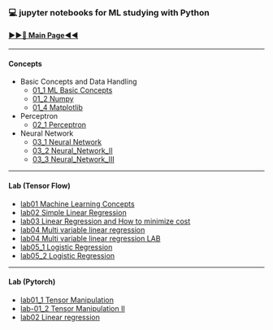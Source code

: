 ### 💻 jupyter notebooks for ML studying with Python
#### **[▶▶📕 Main Page◀◀](https://leecrossun.github.io/ml-study-python-jupyter-2022/)**
---
#### Concepts
+ Basic Concepts and Data Handling
    + [01_1 ML Basic Concepts](https://leecrossun.github.io/ml-study-python-jupyter-2022/ml_book/01_1_Basic_Concepts.html)
    + [01_2 Numpy](https://leecrossun.github.io/ml-study-python-jupyter-2022/ml_book/01_2_Numpy.html)
    + [01_4 Matplotlib](https://leecrossun.github.io/ml-study-python-jupyter-2022/ml_book/01_4_Matplotlib.html)
+ Perceptron
    + [02_1 Perceptron](https://leecrossun.github.io/ml-study-python-jupyter-2022/ml_book/02_1_Perceptron.html)
+ Neural Network
    + [03_1 Neural Network](https://leecrossun.github.io/ml-study-python-jupyter-2022/ml_book/03_1_Neural_Network.html)
    + [03_2 Neural_Network_II](https://leecrossun.github.io/ml-study-python-jupyter-2022/ml_book/03_2_Neural_Network_II.html)
    + [03_3 Neural_Network_III](https://leecrossun.github.io/ml-study-python-jupyter-2022/ml_book/03_3_Neural_Network_III.html)
    
---
#### Lab (Tensor Flow)
+ [lab01 Machine Learning Concepts](https://leecrossun.github.io/ml-study-python-jupyter-2022/tensor_flow/lab01_Machine_Learning_Concepts.html)
+ [lab02 Simple Linear Regression](https://leecrossun.github.io/ml-study-python-jupyter-2022/tensor_flow/lab02_Simple_Linear_Regression.html)
+ [lab03 Linear Regression and How to minimize cost](https://leecrossun.github.io/ml-study-python-jupyter-2022/tensor_flow/lab03_Linear_Regression_and_How_to_minimize_cost.html)
+ [lab04 Multi variable linear regression](https://leecrossun.github.io/ml-study-python-jupyter-2022/tensor_flow/lab04_Multi_variable_linear_regression.html)
+ [lab04 Multi variable linear regression LAB](https://leecrossun.github.io/ml-study-python-jupyter-2022/tensor_flow/lab04_Multi_variable_linear_regression_LAB.html)
+ [lab05_1 Logistic Regression](https://leecrossun.github.io/ml-study-python-jupyter-2022/tensor_flow/lab05_1_Logistic_Regression.html)
+ [lab05_2 Logistic Regression](https://leecrossun.github.io/ml-study-python-jupyter-2022/tensor_flow/lab05_2_Logistic_Regression.html)

---
#### Lab (Pytorch)
+ [lab01_1 Tensor Manipulation](https://leecrossun.github.io/ml-study-python-jupyter-2022/pytorch/lab01_1_Tensor_Manipulation.html)
+ [lab-01_2 Tensor Manipulation II](https://leecrossun.github.io/ml-study-python-jupyter-2022/pytorch/lab01_2_Tensor_ManipulationII.html)
+ [lab02 Linear regression](https://leecrossun.github.io/ml-study-python-jupyter-2022/pytorch/lab02_Linear_regression.html)